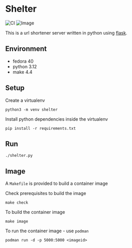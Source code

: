 # Shelter

![CI](https://github.com/jostho/shelter/actions/workflows/ci.yml/badge.svg)
![Image](https://github.com/jostho/shelter/actions/workflows/image.yml/badge.svg)

This is a url shortener server written in python using [flask](https://github.com/pallets/flask).

## Environment

* fedora 40
* python 3.12
* make 4.4

## Setup

Create a virtualenv

    python3 -m venv shelter

Install python dependencies inside the virtualenv

    pip install -r requirements.txt

## Run

    ./shelter.py

## Image

A `Makefile` is provided to build a container image

Check prerequisites to build the image

    make check

To build the container image

    make image

To run the container image - use `podman`

    podman run -d -p 5000:5000 <imageid>
